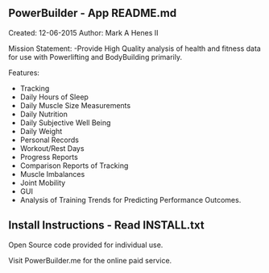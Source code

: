 ## PowerBuilder - App README.md
Created: 12-06-2015
Author: Mark A Henes II

Mission Statement:
  -Provide High Quality analysis of health and fitness data for use with Powerlifting and BodyBuilding primarily.

Features:
* Tracking
 * Daily Hours of Sleep
 * Daily Muscle Size Measurements
 * Daily Nutrition
 * Daily Subjective Well Being
 * Daily Weight
 * Personal Records
 * Workout/Rest Days
* Progress Reports
* Comparison Reports of Tracking
* Muscle Imbalances
* Joint Mobility
* GUI
* Analysis of Training Trends for Predicting Performance Outcomes.

## Install Instructions - Read INSTALL.txt

Open Source code provided for individual use.

Visit PowerBuilder.me for the online paid service.
